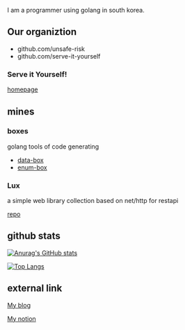 I am a programmer using golang in south korea.

## Our organiztion
- github.com/unsafe-risk
- github.com/serve-it-yourself

### Serve it Yourself!

[homepage](https://arch.weekly.ac/)

## mines

### boxes

golang tools of code generating

- [data-box](https://github.com/snowmerak/databox)
- [enum-box](https://github.com/snowmerak/enumbox)

### Lux

a simple web library collection based on net/http for restapi

[repo](https://github.com/snowmerak/lux)

## github stats

[![Anurag's GitHub stats](https://github-readme-stats.vercel.app/api?username=snowmerak)](https://github.com/anuraghazra/github-readme-stats)

[![Top Langs](https://github-readme-stats.vercel.app/api/top-langs/?username=snowmerak)](https://github.com/anuraghazra/github-readme-stats)

## external link

[My blog](https://snowmerak.pages.dev)

[My notion](https://snowmerak.notion.site/yongmin-42920593de4b43e380b66dd0c7945172)
